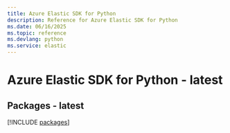 ```yaml
---
title: Azure Elastic SDK for Python
description: Reference for Azure Elastic SDK for Python
ms.date: 06/16/2025
ms.topic: reference
ms.devlang: python
ms.service: elastic
---
```

# Azure Elastic SDK for Python - latest
## Packages - latest
[!INCLUDE [packages](elastic-index.md)]